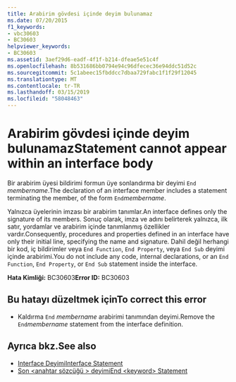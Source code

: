 ```yaml
---
title: Arabirim gövdesi içinde deyim bulunamaz
ms.date: 07/20/2015
f1_keywords:
- vbc30603
- BC30603
helpviewer_keywords:
- BC30603
ms.assetid: 3aef29d6-eadf-4f1f-b214-dfeae5e51c4f
ms.openlocfilehash: 8b531686bb0794e94c96dfecec36e94ddc51d52c
ms.sourcegitcommit: 5c1abeec15fbddcc7dbaa729fabc1f1f29f12045
ms.translationtype: MT
ms.contentlocale: tr-TR
ms.lasthandoff: 03/15/2019
ms.locfileid: "58048463"
---
```

# <a name="statement-cannot-appear-within-an-interface-body"></a><span data-ttu-id="6ee52-102">Arabirim gövdesi içinde deyim bulunamaz</span><span class="sxs-lookup"><span data-stu-id="6ee52-102">Statement cannot appear within an interface body</span></span>
<span data-ttu-id="6ee52-103">Bir arabirim üyesi bildirimi formun üye sonlandırma bir deyimi `End` *membername*.</span><span class="sxs-lookup"><span data-stu-id="6ee52-103">The declaration of an interface member includes a statement terminating the member, of the form `End`*membername*.</span></span>  
  
 <span data-ttu-id="6ee52-104">Yalnızca üyelerinin imzası bir arabirim tanımlar.</span><span class="sxs-lookup"><span data-stu-id="6ee52-104">An interface defines only the signature of its members.</span></span> <span data-ttu-id="6ee52-105">Sonuç olarak, imza ve adını belirterek yalnızca, ilk satır, yordamlar ve arabirim içinde tanımlanmış özellikler vardır.</span><span class="sxs-lookup"><span data-stu-id="6ee52-105">Consequently, procedures and properties defined in an interface have only their initial line, specifying the name and signature.</span></span> <span data-ttu-id="6ee52-106">Dahil değil herhangi bir kod, iç bildirimler veya `End Function`, `End Property`, veya `End Sub` deyimi içinde arabirimi.</span><span class="sxs-lookup"><span data-stu-id="6ee52-106">You do not include any code, internal declarations, or an `End Function`, `End Property`, or `End Sub` statement inside the interface.</span></span>  
  
 <span data-ttu-id="6ee52-107">**Hata Kimliği:** BC30603</span><span class="sxs-lookup"><span data-stu-id="6ee52-107">**Error ID:** BC30603</span></span>  
  
## <a name="to-correct-this-error"></a><span data-ttu-id="6ee52-108">Bu hatayı düzeltmek için</span><span class="sxs-lookup"><span data-stu-id="6ee52-108">To correct this error</span></span>  
  
-   <span data-ttu-id="6ee52-109">Kaldırma `End` *membername* arabirimi tanımından deyimi.</span><span class="sxs-lookup"><span data-stu-id="6ee52-109">Remove the `End`*membername* statement from the interface definition.</span></span>  
  
## <a name="see-also"></a><span data-ttu-id="6ee52-110">Ayrıca bkz.</span><span class="sxs-lookup"><span data-stu-id="6ee52-110">See also</span></span>

- [<span data-ttu-id="6ee52-111">Interface Deyimi</span><span class="sxs-lookup"><span data-stu-id="6ee52-111">Interface Statement</span></span>](../../visual-basic/language-reference/statements/interface-statement.md)
- [<span data-ttu-id="6ee52-112">Son \<anahtar sözcüğü > deyimi</span><span class="sxs-lookup"><span data-stu-id="6ee52-112">End \<keyword> Statement</span></span>](../../visual-basic/language-reference/statements/end-keyword-statement.md)

